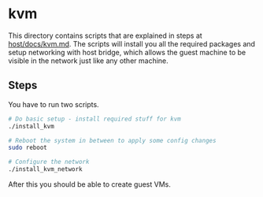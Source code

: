# kvm

This directory contains scripts that are explained in steps at [host/docs/kvm.md](../../host/docs/kvm.md). The scripts will install you all the required packages and setup networking with host bridge, which allows the guest machine to be visible in the network just like any other machine.

## Steps

You have to run two scripts.

```bash
# Do basic setup - install required stuff for kvm
./install_kvm

# Reboot the system in between to apply some config changes
sudo reboot

# Configure the network
./install_kvm_network
```

After this you should be able to create guest VMs.

